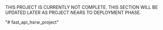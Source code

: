 THIS PROJECT IS CURRENTLY NOT COMPLETE.
THIS SECTION WILL BE UPDATED LATER AS PROJECT NEARS TO DEPLOYMENT PHASE.

"# fast_api_hsrw_project" 
